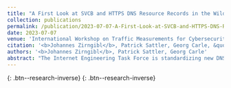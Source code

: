 ```yaml
---
title: "A First Look at SVCB and HTTPS DNS Resource Records in the Wild"
collection: publications
permalink: /publication/2023-07-07-A-First-Look-at-SVCB-and-HTTPS-DNS-Resource-Records-in-the-Wild
date: 2023-07-07
venue: 'International Workshop on Traffic Measurements for Cybersecurity 2023'
citation: '<b>Johannes Zirngibl</b>, Patrick Sattler, Georg Carle, &quot;A First Look at SVCB and HTTPS DNS Resource Records in the Wild.&quot; International Workshop on Traffic Measurements for Cybersecurity 2023, 2023.'
authors: '<b>Johannes Zirngibl</b>, Patrick Sattler, Georg Carle'
abstract: "The Internet Engineering Task Force is standardizing new DNS resource records, namely SVCB and HTTPS. Both records inform clients about endpoint and service properties such as supported application layer protocols, IP address hints or Encrypted Client Hello (ECH) information. Therefore, they allow clients to reduce required DNS queries and potential retries during connection establishment and thus help to improve the quality of experience and privacy of the client. The latter is achieved by reducing visible meta-data, which is further improved with encrypted DNS and ECH. The standardization is in its final stages and companies announced support, e.g., Cloudflare and Apple. Therefore, we provide the first large-scale overview of actual record deployment by analyzing more than 400 M domains. We find 3.96 k SVCB and 10.5 M HTTPS records. As of March 2023, Cloudflare hosts and serves most domains, and most records only contain Application-Layer Protocol Negotiation (ALPN) and IP address hints. Besides Cloudflare, we see adoption by a variety of authoritative name servers and hosting providers indicating increased adoption in the near future. Lastly, we can verify the correctness of records for more than 93% of domains based on three application layer scans."
---
```

[<i class="ai ai-google-scholar"></i>](https://scholar.google.com/scholar?q=A+First+Look+at+SVCB+and+HTTPS+DNS+Resource+Records+in+the+Wild){: .btn--research-inverse} [<i class="fas fa-file-pdf"></i>](/files/zirngibl2023svcb.pdf){: .btn--research-inverse}